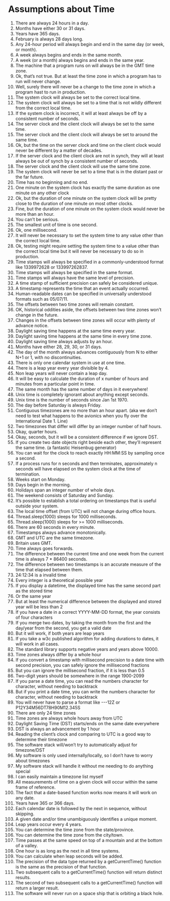 Assumptions about Time
==========

1. There are always 24 hours in a day.
2. Months have either 30 or 31 days.
3. Years have 365 days.
4. February is always 28 days long.
5. Any 24-hour period will always begin and end in the same day (or week, or month).
6. A week always begins and ends in the same month.
7. A week (or a month) always begins and ends in the same year.
8. The machine that a program runs on will always be in the GMT time zone.
9. Ok, that’s not true. But at least the time zone in which a program has to run will never change.
10. Well, surely there will never be a change to the time zone in which a program hast to run in production.
11. The system clock will always be set to the correct local time.
12. The system clock will always be set to a time that is not wildly different from the correct local time.
13. If the system clock is incorrect, it will at least always be off by a consistent number of seconds.
14. The server clock and the client clock will always be set to the same time.
15. The server clock and the client clock will always be set to around the same time.
16. Ok, but the time on the server clock and time on the client clock would never be different by a matter of decades.
17. If the server clock and the client clock are not in synch, they will at least always be out of synch by a consistent number of seconds.
18. The server clock and the client clock will use the same time zone.
19. The system clock will never be set to a time that is in the distant past or the far future.
20. Time has no beginning and no end.
21. One minute on the system clock has exactly the same duration as one minute on any other clock
22. Ok, but the duration of one minute on the system clock will be pretty close to the duration of one minute on most other clocks.
23. Fine, but the duration of one minute on the system clock would never be more than an hour.
24. You can’t be serious.
25. The smallest unit of time is one second.
26. Ok, one millisecond.
27. It will never be necessary to set the system time to any value other than the correct local time.
28. Ok, testing might require setting the system time to a value other than the correct local time but it will never be necessary to do so in production.
29. Time stamps will always be specified in a commonly-understood format like 1339972628 or 133997262837.
30. Time stamps will always be specified in the same format.
31. Time stamps will always have the same level of precision.
32. A time stamp of sufficient precision can safely be considered unique.
33. A timestamp represents the time that an event actually occurred.
34. Human-readable dates can be specified in universally understood formats such as 05/07/11.
35. The offsets between two time zones will remain constant.
36. OK, historical oddities aside, the offsets between two time zones won’t change in the future.
37. Changes in the offsets between time zones will occur with plenty of advance notice.
38. Daylight saving time happens at the same time every year.
39. Daylight saving time happens at the same time in every time zone.
40. Daylight saving time always adjusts by an hour.
41. Months have either 28, 29, 30, or 31 days.
42. The day of the month always advances contiguously from N to either N+1 or 1, with no discontinuities.
43. There is only one calendar system in use at one time.
44. There is a leap year every year divisible by 4.
45. Non leap years will never contain a leap day.
46. It will be easy to calculate the duration of x number of hours and minutes from a particular point in time.
47. The same month has the same number of days in it everywhere!
48. Unix time is completely ignorant about anything except seconds.
49. Unix time is the number of seconds since Jan 1st 1970.
50. The day before Saturday is always Friday.
51. Contiguous timezones are no more than an hour apart. (aka we don’t need to test what happens to the avionics when you fly over the International Date 1. Line)
52. Two timezones that differ will differ by an integer number of half hours.
53. Okay, quarter hours.
54. Okay, seconds, but it will be a consistent difference if we ignore DST.
55. If you create two date objects right beside each other, they’ll represent the same time. (a fantastic Heisenbug generator)
56. You can wait for the clock to reach exactly HH:MM:SS by sampling once a second.
57. If a process runs for n seconds and then terminates, approximately n seconds will have elapsed on the system clock at the time of termination.
58. Weeks start on Monday.
59. Days begin in the morning.
60. Holidays span an integer number of whole days.
61. The weekend consists of Saturday and Sunday.
62. It’s possible to establish a total ordering on timestamps that is useful outside your system.
63. The local time offset (from UTC) will not change during office hours.
64. Thread.sleep(1000) sleeps for 1000 milliseconds.
65. Thread.sleep(1000) sleeps for >= 1000 milliseconds.
66. There are 60 seconds in every minute.
67. Timestamps always advance monotonically.
68. GMT and UTC are the same timezone.
69. Britain uses GMT.
70. Time always goes forwards.
71. The difference between the current time and one week from the current time is always 7 * 86400 seconds.
72. The difference between two timestamps is an accurate measure of the time that elapsed between them.
73. 24:12:34 is a invalid time
74. Every integer is a theoretical possible year
75. If you display a datetime, the displayed time has the same second part as the stored time
76. Or the same year
77. But at least the numerical difference between the displayed and stored year will be less than 2
78. If you have a date in a correct YYYY-MM-DD format, the year consists of four characters
79. If you merge two dates, by taking the month from the first and the day/year from the second, you get a valid date
80. But it will work, if both years are leap years
81. If you take a w3c published algorithm for adding durations to dates, it will work in all cases.
82. The standard library supports negative years and years above 10000.
83. Time zones always differ by a whole hour
84. If you convert a timestamp with millisecond precision to a date time with second precision, you can safely ignore the millisecond fractions
85. But you can ignore the millisecond fraction, if it is less than 0.5
86. Two-digit years should be somewhere in the range 1900-2099
87. If you parse a date time, you can read the numbers character for character, without needing to backtrack
88. But if you print a date time, you can write the numbers character for character, without needing to backtrack
89. You will never have to parse a format like ---12Z or P12Y34M56DT78H90M12.345S
90. There are only 24 time zones
91. Time zones are always whole hours away from UTC
92. Daylight Saving Time (DST) starts/ends on the same date everywhere
93. DST is always an advancement by 1 hour
94. Reading the client’s clock and comparing to UTC is a good way to determine their timezone
95. The software stack will/won’t try to automatically adjust for timezone/DST
96. My software is only used internally/locally, so I don’t have to worry about timezones
97. My software stack will handle it without me needing to do anything special
98. I can easily maintain a timezone list myself
99. All measurements of time on a given clock will occur within the same frame of reference.
100. The fact that a date-based function works now means it will work on any date.
101. Years have 365 or 366 days.
102. Each calendar date is followed by the next in sequence, without skipping.
103. A given date and/or time unambiguously identifies a unique moment.
104. Leap years occur every 4 years.
105. You can determine the time zone from the state/province.
106. You can determine the time zone from the city/town.
107. Time passes at the same speed on top of a mountain and at the bottom of a valley.
108. One hour is as long as the next in all time systems.
109. You can calculate when leap seconds will be added.
110. The precision of the data type returned by a getCurrentTime() function is the same as the precision of that function.
111. Two subsequent calls to a getCurrentTime() function will return distinct results.
112. The second of two subsequent calls to a getCurrentTime() function will return a larger result.
113. The software will never run on a space ship that is orbiting a black hole.
